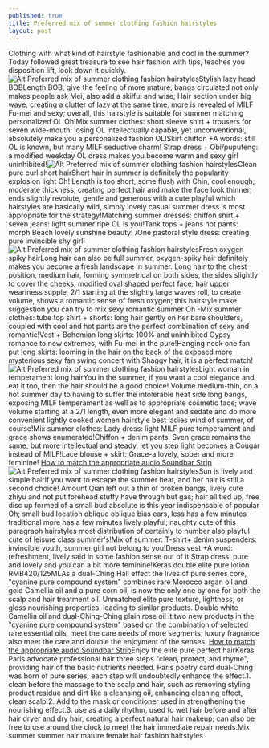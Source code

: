 ```yaml
---
published: true
title: Preferred mix of summer clothing fashion hairstyles
layout: post
---
```

Clothing with what kind of hairstyle fashionable and cool in the summer? Today followed great treasure to see hair fashion with tips, teaches you disposition lift, look down it quickly.![Alt Preferred mix of summer clothing fashion hairstyles](https://c1.staticflickr.com/9/8834/28108472674_6101b48201.jpg)Stylish lazy head BOBLength BOB, give the feeling of more mature; bangs circulated not only makes people ask Mei, also add a skilful and wise; Hair section under big wave, creating a clutter of lazy at the same time, more is revealed of MILF Fu-mei and sexy; overall, this hairstyle is suitable for summer matching personalized OL Oh!Mix summer clothes: short sleeve shirt + trousers for seven wide-mouth: losing OL intellectually capable, yet unconventional, absolutely make you a personalized fashion OL!Skirt chiffon +A words: still OL is known, but many MILF seductive charm! Strap dress + Obi/pupufeng: a modified weekday OL dress makes you become warm and sexy girl uninhibited!![Alt Preferred mix of summer clothing fashion hairstyles](https://c1.staticflickr.com/9/8774/28648805891_12aefeee06.jpg)Clean pure curl short hairShort hair in summer is definitely the popularity explosion light Oh! Length is too short, some flush with Chin, cool enough; moderate thickness, creating perfect hair and make the face look thinner; ends slightly revolute, gentle and generous with a cute playful which hairstyles are basically wild, simply lovely casual summer dress is most appropriate for the strategy!Matching summer dresses: chiffon shirt + seven jeans: light summer ripe OL is you!Tank tops + jeans hot pants: morph Beach lovely sunshine beauty! /One pastoral style dress: creating pure invincible shy girl!![Alt Preferred mix of summer clothing fashion hairstyles](https://c1.staticflickr.com/9/8381/28108495504_ddf21fd5e7.jpg)Fresh oxygen spiky hairLong hair can also be full summer, oxygen-spiky hair definitely makes you become a fresh landscape in summer. Long hair to the chest position, medium hair, forming symmetrical on both sides, the sides slightly to cover the cheeks, modified oval shaped perfect face; hair upper weariness supple, 2/1 starting at the slightly large waves roll, to create volume, shows a romantic sense of fresh oxygen; this hairstyle make suggestion you can try to mix sexy romantic summer Oh -Mix summer clothes: tube top shirt + shorts: long hair gently on her bare shoulders, coupled with cool and hot pants are the perfect combination of sexy and romantic!Vest + Bohemian long skirts: 100% and uninhibited Gypsy romance to new extremes, with Fu-mei in the pure!Hanging neck one fan put long skirts: looming in the hair on the back of the exposed more mysterious sexy fan swing concert with Shaggy hair, it is a perfect match!![Alt Preferred mix of summer clothing fashion hairstyles](https://c1.staticflickr.com/9/8557/28110770713_49d48c579d.jpg)Light woman in temperament long hairYou in the summer, if you want a cool elegance and eat it too, then the hair should be a good choice! Volume medium-thin, on a hot summer day to having to suffer the intolerable heat side long bangs, exposing MILF temperament as well as to appropriate cosmetic face; wave volume starting at a 2/1 length, even more elegant and sedate and do more convenient lightly cooked women hairstyle best ladies wind of summer, of course!Mix summer clothes: Lady dress: light MILF pure temperament and grace shows enumerated!Chiffon + denim pants: Sven grace remains the same, but more intellectual and steady, let you step light becomes a Cougar instead of MILF!Lace blouse + skirt: Grace-a lovely, sober and more feminine! [How to match the appropriate audio Soundbar Strip](http://www.jigcase.com/2016/06/23/how-to-match-the-appropriate-audio-soundbar-strip-for-television/)![Alt Preferred mix of summer clothing fashion hairstyles](https://c2.staticflickr.com/8/7479/28110777683_bfca74ce50.jpg)Sun is lively and simple hairIf you want to escape the summer heat, and her hair is still a second choice! Amount Qian left out a thin of broken bangs, lively cute zhiyu and not put forehead stuffy have through but gas; hair all tied up, free disc up formed of a small bud absolute is this year indispensable of popular Oh; small bud location oblique oblique bias ears, less has a few minutes traditional more has a few minutes lively playful; naughty cute of this paragraph hairstyles most distribution of certainly to number also playful cute of leisure class summer\'s!Mix of summer: T-shirt+ denim suspenders: invincible youth, summer girl not belong to you!Dress vest +A word: refreshment, lively said in some fashion sense out of it!Strap dress: pure and lovely and you can a bit more feminine!Keras double elite pure lotion RMB420/125MLAs a dual-Ching Hall effect the lives of pure series core, \"cyanine pure compound system\" combines rare Morocco argan oil and gold Camellia oil and a pure corn oil, is now the only one by one for both the scalp and hair treatment oil. Unmatched elite pure texture, lightness, or gloss nourishing properties, leading to similar products. Double white Camellia oil and dual-Ching-Ching plain rose oil it two new products in the \"cyanine pure compound system\" based on the combination of selected rare essential oils, meet the care needs of more segments; luxury fragrance also meet the care and double the enjoyment of the senses. [How to match the appropriate audio Soundbar Strip](http://www.jigcase.com/2016/06/23/how-to-match-the-appropriate-audio-soundbar-strip-for-television/)Enjoy the elite pure perfect hairKeras Paris advocate professional hair three steps \"clean, protect, and rhyme\", providing hair of the basic nutrients needed. Paris poetry card dual-Ching was born of pure series, each step will undoubtedly enhance the effect.1. clean before the massage to the scalp and hair, such as removing styling product residue and dirt like a cleansing oil, enhancing cleaning effect, clean scalp.2. Add to the mask or conditioner used in strengthening the nourishing effect.3. use as a daily rhythm, used to wet hair before and after hair dryer and dry hair, creating a perfect natural hair makeup; can also be free to use around the clock to meet the hair immediate repair needs.Mix summer summer hair mature female hair fashion hairstyles